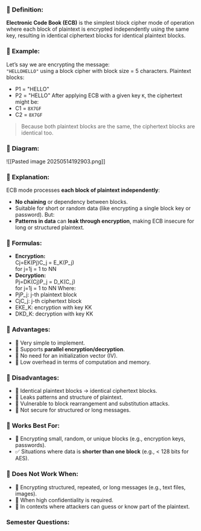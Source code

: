 ### 🔹 **Definition:**
**Electronic Code Book (ECB)** is the simplest block cipher mode of operation where each block of plaintext is encrypted independently using the same key, resulting in identical ciphertext blocks for identical plaintext blocks.
 
### 🔹 **Example:**
Let’s say we are encrypting the message:  
`"HELLOHELLO"` using a block cipher with block size = 5 characters.
Plaintext blocks:
- P1 = "HELLO"
- P2 = "HELLO"
After applying ECB with a given key `K`, the ciphertext might be:
- C1 = `8X7GF`
- C2 = `8X7GF`
  
> Because both plaintext blocks are the same, the ciphertext blocks are identical too.

### 🔹 **Diagram:** 

![[Pasted image 20250514192903.png]]
### 🔹 **Explanation:**
ECB mode processes **each block of plaintext independently**:
- **No chaining** or dependency between blocks.
- Suitable for short or random data (like encrypting a single block key or password).
But:
- **Patterns in data** can **leak through encryption**, making ECB insecure for long or structured plaintext.
 
### 🔹 **Formulas:**
- **Encryption:**  
    Cj=EK(Pj)C_j = E_K(P_j)  
    for j=1j = 1 to NN
- **Decryption:**  
    Pj=DK(Cj)P_j = D_K(C_j)  
    for j=1j = 1 to NN
Where:
- PjP_j: j-th plaintext block
- CjC_j: j-th ciphertext block
- EKE_K: encryption with key KK
- DKD_K: decryption with key KK

### 🔹 **Advantages:**
- 🔹 Very simple to implement.
- 🔹 Supports **parallel encryption/decryption**.
- 🔹 No need for an initialization vector (IV).
- 🔹 Low overhead in terms of computation and memory.
 
### 🔹 **Disadvantages:**
- 🔻 Identical plaintext blocks → identical ciphertext blocks.
- 🔻 Leaks patterns and structure of plaintext.
- 🔻 Vulnerable to block rearrangement and substitution attacks.
- 🔻 Not secure for structured or long messages.
 
### 🔹 **Works Best For:**
- 🔐 Encrypting small, random, or unique blocks (e.g., encryption keys, passwords).
- ✅ Situations where data is **shorter than one block** (e.g., < 128 bits for AES).

### 🔹 **Does Not Work When:**
- 🚫 Encrypting structured, repeated, or long messages (e.g., text files, images).
- 🚫 When high confidentiality is required.
- 🚫 In contexts where attackers can guess or know part of the plaintext.

### Semester Questions: